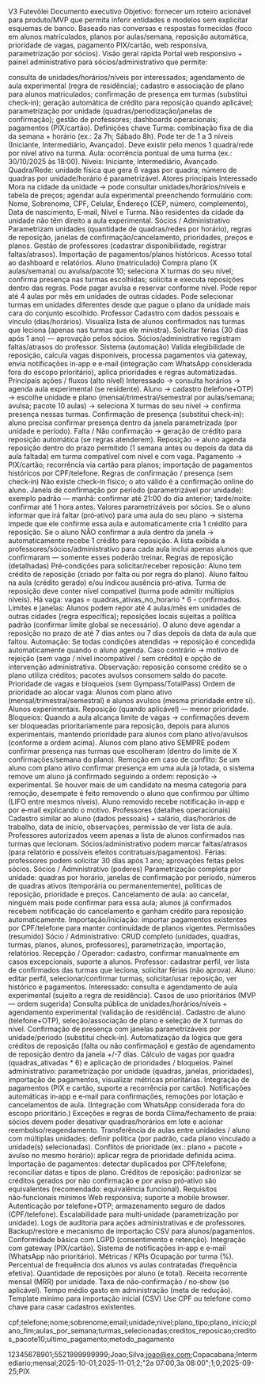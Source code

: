 V3 Futevôlei
Documento executivo
Objetivo: fornecer um roteiro acionável para produto/MVP que permita inferir entidades e modelos sem explicitar esquemas de banco. Baseado nas conversas e respostas fornecidas (foco em alunos matriculados, planos por aulas/semana, reposição automática, prioridade de vagas, pagamento PIX/cartão, web responsiva, parametrização por sócios).
Visão geral rápida
Portal web responsivo + painel administrativo para sócios/administrativo que permite:

consulta de unidades/horários/níveis por interessados; agendamento de aula experimental (regra de residência);
cadastro e associação de plano para alunos matriculados; confirmação de presença em turmas (substitui check‑in); geração automática de crédito para reposição quando aplicável;
parametrização por unidade (quadras/periodização/janelas de confirmação); gestão de professores; dashboards operacionais; pagamentos (PIX/cartão).
Definições chave
Turma: combinação fixa de dia da semana + horário (ex.: 2a 7h; Sábado 8h).
Pode ter de 1 a 3 níveis (Iniciante, Intermediário, Avançado). Deve existir pelo menos 1 quadra/rede por nível ativo na turma.
Aula: ocorrência pontual de uma turma (ex.: 30/10/2025 às 18:00).
Níveis: Iniciante, Intermediário, Avançado.
Quadra/Rede: unidade física que gera 6 vagas por quadra; número de quadras por unidade/horário é parametrizável.
Atores principais
Interessado
Mora na cidade da unidade → pode consultar unidades/horários/níveis e tabela de preços; agendar aula experimental preenchendo formulário com: Nome, Sobrenome, CPF, Celular, Endereço (CEP, número, complemento), Data de nascimento, E‑mail, Nível e Turma.
Não residentes da cidade da unidade não têm direito a aula experimental.
Sócios / Administrativo
Parametrizam unidades (quantidade de quadras/redes por horário), regras de reposição, janelas de confirmação/cancelamento, prioridades, preços e planos.
Gestão de professores (cadastrar disponibilidade, registrar faltas/atrasos).
Importação de pagamentos/planos históricos.
Acesso total ao dashboard e relatórios.
Aluno (matriculado)
Compra plano (X aulas/semana) ou avulsa/pacote 10; seleciona X turmas do seu nível; confirma presença nas turmas escolhidas; solicita e executa reposições dentro das regras.
Pode pagar avulsa e reservar conforme nível.
Pode repor até 4 aulas por mês em unidades de outras cidades.
Pode selecionar turmas em unidades diferentes desde que pague o plano da unidade mais cara do conjunto escolhido.
Professor
Cadastro com dados pessoais e vínculo (dias/horários).
Visualiza lista de alunos confirmados nas turmas que leciona (apenas nas turmas que ele ministra).
Solicitar férias (30 dias após 1 ano) — aprovação pelos sócios.
Sócios/administrativo registram faltas/atrasos do professor.
Sistema (automação)
Valida elegibilidade de reposição, calcula vagas disponíveis, processa pagamentos via gateway, envia notificações in‑app e e‑mail (integração com WhatsApp considerada fora do escopo prioritário), aplica prioridades e regras automatizadas.
Principais ações / fluxos (alto nível)
Interessado → consulta horários → agenda aula experimental (se residente).
Aluno → cadastro (telefone+OTP) → escolhe unidade e plano (mensal/trimestral/semestral por aulas/semana; avulsa; pacote 10 aulas) → seleciona X turmas do seu nível → confirma presença nessas turmas.
Confirmação de presença (substitui check‑in): aluno precisa confirmar presença dentro da janela parametrizada (por unidade e período).
Falta / Não confirmação → geração de crédito para reposição automática (se regras atenderem).
Reposição → aluno agenda reposição dentro do prazo permitido (1 semana antes ou depois da data da aula faltada) em turma compatível com nível e com vaga.
Pagamento → PIX/cartão; recorrência via cartão para planos; importação de pagamentos históricos por CPF/telefone.
Regras de confirmação / presença (sem check‑in)
Não existe check‑in físico; o ato válido é a confirmação online do aluno.
Janela de confirmação por período (parametrizável por unidade): exemplo padrão — manhã: confirmar até 21:00 do dia anterior; tarde/noite: confirmar até 1 hora antes. Valores parametrizáveis por sócios.
Se o aluno informar que irá faltar (pró‑ativo) para uma aula do seu plano → sistema impede que ele confirme essa aula e automaticamente cria 1 crédito para reposição.
Se o aluno NÃO confirmar a aula dentro da janela → automaticamente recebe 1 crédito para reposição.
A lista exibida a professores/sócios/administrativo para cada aula inclui apenas alunos que confirmaram — somente esses poderão treinar.
Regras de reposição (detalhadas)
Pré‑condições para solicitar/receber reposição:
Aluno tem crédito de reposição (criado por falta ou por regra do plano).
Aluno faltou na aula (crédito gerado) e/ou indicou ausência pró‑ativa.
Turma de reposição deve conter nível compatível (turma pode admitir múltiplos níveis).
Há vaga: vagas = quadras_ativas_no_horario * 6 - confirmados.
Limites e janelas:
Alunos podem repor até 4 aulas/mês em unidades de outras cidades (regra específica); reposições locais sujeitas a política padrão (confirmar limite global se necessário).
O aluno deve agendar a reposição no prazo de até 7 dias antes ou 7 dias depois da data da aula que faltou.
Automação:
Se todas condições atendidas → reposição é concedida automaticamente quando o aluno agenda. Caso contrário → motivo de rejeição (sem vaga / nível incompatível / sem crédito) e opção de intervenção administrativa.
Observação: reposição consome crédito se o plano utiliza créditos; pacotes avulsos consomem saldo do pacote.
Prioridade de vagas e bloqueios (sem Gympass/TotalPass)
Ordem de prioridade ao alocar vaga:
Alunos com plano ativo (mensal/trimestral/semestral) e alunos avulsos (mesma prioridade entre si).
Alunos experimentais.
Reposição (quando aplicável) — menor prioridade.
Bloqueios:
Quando a aula alcança limite de vagas → confirmações devem ser bloqueadas prioritariamente para reposição, depois para alunos experimentais, mantendo prioridade para alunos com plano ativo/avulsos (conforme a ordem acima).
Alunos com plano ativo SEMPRE podem confirmar presença nas turmas que escolheram (dentro do limite de X confirmações/semana do plano).
Remoção em caso de conflito:
Se um aluno com plano ativo confirmar presença em uma aula já lotada, o sistema remove um aluno já confirmado seguindo a ordem: reposição → experimental.
Se houver mais de um candidato na mesma categoria para remoção, desempate é feito removendo o aluno que confirmou por último (LIFO entre mesmos níveis).
Aluno removido recebe notificação in‑app e por e‑mail explicando o motivo.
Professores (detalhes operacionais)
Cadastro similar ao aluno (dados pessoais) + salário, dias/horários de trabalho, data de início, observações, permissão de ver lista de aula.
Professores autorizados veem apenas a lista de alunos confirmados nas turmas que lecionam.
Sócios/administrativo podem marcar faltas/atrasos (para relatório e possíveis efeitos contratuais/pagamentos).
Férias: professores podem solicitar 30 dias após 1 ano; aprovações feitas pelos sócios.
Sócios / Administrativo (poderes)
Parametrização completa por unidade: quadras por horário, janelas de confirmação por período, números de quadras ativos (temporária ou permanentemente), políticas de reposição, prioridade e preços.
Cancelamento de aula: ao cancelar, ninguém mais pode confirmar para essa aula; alunos já confirmados recebem notificação do cancelamento e ganham crédito para reposição automaticamente.
Importação/iniciação: importar pagamentos existentes por CPF/telefone para manter continuidade de planos vigentes.
Permissões (resumido)
Sócio / Administrativo: CRUD completo (unidades, quadras, turmas, planos, alunos, professores), parametrização, importação, relatórios.
Recepção / Operador: cadastro, confirmar manualmente em casos excepcionais, suporte a alunos.
Professor: cadastrar perfil, ver lista de confirmados das turmas que leciona, solicitar férias (não aprova).
Aluno: editar perfil, selecionar/confirmar turmas, solicitar/usar reposição, ver histórico e pagamentos.
Interessado: consulta e agendamento de aula experimental (sujeito a regra de residência).
Casos de uso prioritários (MVP — ordem sugerida)
Consulta pública de unidades/horários/níveis + agendamento experimental (validação de residência).
Cadastro de aluno (telefone+OTP), seleção/associação de plano e seleção de X turmas do nível.
Confirmação de presença com janelas parametrizáveis por unidade/periodo (substitui check‑in).
Automatização da lógica que gera créditos de reposição (falta ou não confirmação) e gestão de agendamento de reposição dentro da janela +/-7 dias.
Cálculo de vagas por quadra (quadras_ativadas * 6) e aplicação de prioridades / bloqueios.
Painel administrativo: parametrização por unidade (quadras, janelas, prioridades), importação de pagamentos, visualizar métricas prioritárias.
Integração de pagamentos (PIX e cartão, suporte a recorrência por cartão).
Notificações automáticas in‑app e e‑mail para confirmações, remoções por lotação e cancelamentos de aula. (Integração com WhatsApp considerada fora do escopo prioritário.)
Exceções e regras de borda
Clima/fechamento de praia: sócios devem poder desativar quadras/horários em lote e acionar reembolso/reagendamento.
Transferência de aulas entre unidades / aluno com múltiplas unidades: definir política (por padrão, cada plano vinculado a unidade(s) selecionadas).
Conflitos de prioridade (ex.: plano + pacote + avulso no mesmo horário): aplicar regra de prioridade definida acima.
Importação de pagamentos: detectar duplicados por CPF/telefone; reconciliar datas e tipos de plano.
Créditos de reposição: padronizar se créditos gerados por não confirmação e por aviso pró‑ativo são equivalentes (recomendado: equivalência funcional).
Requisitos não‑funcionais mínimos
Web responsiva; suporte a mobile browser.
Autenticação por telefone+OTP; armazenamento seguro de dados (CPF/telefone).
Escalabilidade para multi‑unidade (parametrização por unidade).
Logs de auditoria para ações administrativas e de professores.
Backup/restore e mecanismo de importação CSV para alunos/pagamentos.
Conformidade básica com LGPD (consentimento e retenção).
Integração com gateway (PIX/cartão).
Sistema de notificações in‑app e e‑mail (WhatsApp não prioritário).
Métricas / KPIs
Ocupação por turma (%).
Percentual de frequência dos alunos vs aulas contratadas (frequência efetiva).
Quantidade de reposições por aluno (e total).
Receita recorrente mensal (MRR) por unidade.
Taxa de não‑confirmação / no‑show (se aplicável).
Tempo médio gasto em administração (meta de redução).
Template mínimo para importação inicial (CSV)
Use CPF ou telefone como chave para casar cadastros existentes.

cpf;telefone;nome;sobrenome;email;unidade;nivel;plano_tipo;plano_inicio;plano_fim;aulas_por_semana;turmas_selecionadas;creditos_reposicao;creditos_pacote10;ultimo_pagamento;metodo_pagamento

12345678901;5521999999999;Joao;Silva;joao@ex.com;Copacabana;Intermediario;mensal;2025-10-01;2025-11-01;2;"2a 07:00,3a 08:00";1;0;2025-09-25;PIX